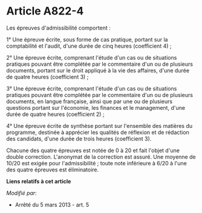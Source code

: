 # Article A822-4

Les épreuves d'admissibilité comportent :

1° Une épreuve écrite, sous forme de cas pratique, portant sur la comptabilité et l'audit, d'une durée de cinq heures
(coefficient 4) ;

2° Une épreuve écrite, comprenant l'étude d'un cas ou de situations pratiques pouvant être complétée par le commentaire d'un
ou de plusieurs documents, portant sur le droit appliqué à la vie des affaires, d'une durée de quatre heures (coefficient
3) ;

3° Une épreuve écrite, comprenant l'étude d'un cas ou de situations pratiques pouvant être complétée par le commentaire d'un
ou de plusieurs documents, en langue française, ainsi que par une ou de plusieurs questions portant sur l'économie, les
finances et le management, d'une durée de quatre heures (coefficient 2) ;

4° Une épreuve écrite de synthèse portant sur l'ensemble des matières du programme, destinée à apprécier les qualités de
réflexion et de rédaction des candidats, d'une durée de trois heures (coefficient 3).

Chacune des quatre épreuves est notée de 0 à 20 et fait l'objet d'une double correction. L'anonymat de la correction est
assuré. Une moyenne de 10/20 est exigée pour l'admissibilité ; toute note inférieure à 6/20 à l'une des quatre épreuves est
éliminatoire.

**Liens relatifs à cet article**

_Modifié par_:

  - Arrêté du 5 mars 2013 - art. 5
